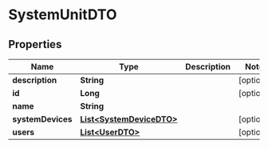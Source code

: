 # SystemUnitDTO

## Properties
Name | Type | Description | Notes
------------ | ------------- | ------------- | -------------
**description** | **String** |  |  [optional]
**id** | **Long** |  |  [optional]
**name** | **String** |  | 
**systemDevices** | [**List&lt;SystemDeviceDTO&gt;**](SystemDeviceDTO.md) |  |  [optional]
**users** | [**List&lt;UserDTO&gt;**](UserDTO.md) |  |  [optional]
